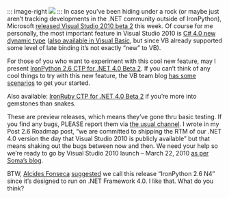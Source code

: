 ::: image-right
[![](https://raw.githubusercontent.com/devhawk/devhawk.github.io/master/images/blog/VSLogo.png)](http://msdn.microsoft.com/en-us/vstudio/dd582936.aspx)
:::
In case you’ve been hiding under a rock (or maybe just aren’t tracking
developments in the .NET community outside of IronPython), Microsoft
[released Visual Studio 2010 beta
2](http://msdn.microsoft.com/en-us/vstudio/dd582936.aspx) this week. Of
course for me personally, the most important feature in Visual Studio
2010 is [C\# 4.0 new dynamic
type](http://msdn.microsoft.com/en-us/library/dd264736(VS.100).aspx)
([also available in Visual
Basic](http://msdn.microsoft.com/en-us/library/dd537660(VS.100).aspx),
but since VB already supported some level of late binding it’s not
exactly “new” to VB).

For those of you who want to experiment with this cool new feature, may
I present [IronPython 2.6 CTP for .NET 4.0 Beta
2](http://ironpython.codeplex.com/Release/ProjectReleases.aspx?ReleaseId=28125).
If you can’t think of any cool things to try with this new feature, the
VB team blog [has some
scenarios](http://blogs.msdn.com/vbteam/archive/2008/12/17/walkthrough-dynamic-programming-in-visual-basic-10-0-and-c-4-0-lisa-feigenbaum.aspx)
to get your started.

Also available: [IronRuby CTP for .NET 4.0 Beta
2](http://ironruby.codeplex.com/Release/ProjectReleases.aspx?ReleaseId=33305)
if you’re more into gemstones than snakes.

These are preview releases, which means they’ve gone thru basic testing.
If you find any bugs, PLEASE report them via [the usual
channel](http://ironpython.codeplex.com/WorkItem/Create.aspx). I wrote
in my Post 2.6 Roadmap post, “we are committed to shipping the RTM of
our .NET 4.0 version the day that Visual Studio 2010 is publicly
available” but that means shaking out the bugs between now and then. We
need your help so we’re ready to go by Visual Studio 2010 launch – March
22, 2010 [as per Soma’s
blog](http://blogs.msdn.com/somasegar/archive/2009/10/19/announcing-visual-studio-2010-and-net-fx-4-beta-2.aspx).

BTW, [Alcides
Fonseca](http://alcidesfonseca.com) [suggested](http://devhawk.net/CommentView,guid,dbf7d543-5a65-4642-a1f0-44f25aa1ff37.aspx#commentstart)
we call this release “IronPython 2.6 N4” since it’s designed to run on
.NET Framework 4.0. I like that. What do you think?
